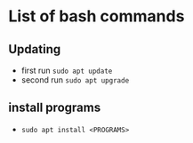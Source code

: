 # List of bash commands

## Updating
- first run `sudo apt update`
- second run `sudo apt upgrade`

## install programs
- `sudo apt install <PROGRAMS>`